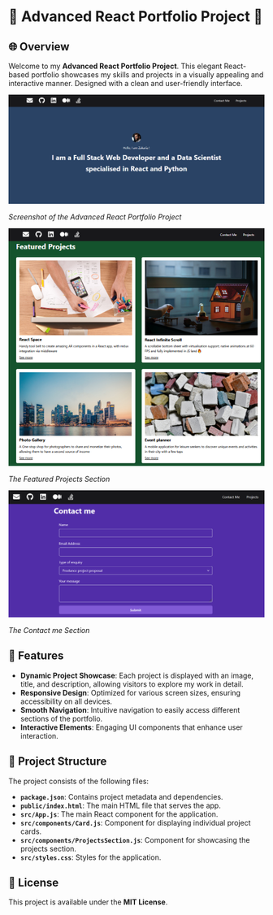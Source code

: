 # 🌟 Advanced React Portfolio Project 🌟

## 🌐 Overview

Welcome to my **Advanced React Portfolio Project**. This elegant React-based portfolio showcases my skills and projects in a visually appealing and interactive manner. Designed with a clean and user-friendly interface.

![Screenshot of the Advanced React Portfolio Project ](src/images/image1.png)

*Screenshot of the Advanced React Portfolio Project*

![The Featured Projects section](src/images/image2.png)

*The Featured Projects Section*

![The contact me section](src/images/image3.PNG)

*The Contact me Section*

## 🎨 Features

- **Dynamic Project Showcase**: Each project is displayed with an image, title, and description, allowing visitors to explore my work in detail.
- **Responsive Design**: Optimized for various screen sizes, ensuring accessibility on all devices.
- **Smooth Navigation**: Intuitive navigation to easily access different sections of the portfolio.
- **Interactive Elements**: Engaging UI components that enhance user interaction.

## 📁 Project Structure

The project consists of the following files:

- **`package.json`**: Contains project metadata and dependencies.
- **`public/index.html`**: The main HTML file that serves the app.
- **`src/App.js`**: The main React component for the application.
- **`src/components/Card.js`**: Component for displaying individual project cards.
- **`src/components/ProjectsSection.js`**: Component for showcasing the projects section.
- **`src/styles.css`**: Styles for the application.

## 📜 License

This project is available under the **MIT License**. 

